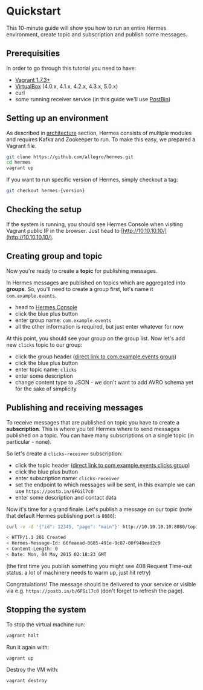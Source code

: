# Quickstart

This 10-minute guide will show you how to run an entire Hermes environment, create topic and subscription and
publish some messages.

## Prerequisities

In order to go through this tutorial you need to have:

* [Vagrant 1.7.3+](https://www.vagrantup.com/)
* [VirtualBox](https://www.virtualbox.org/) (4.0.x, 4.1.x, 4.2.x, 4.3.x, 5.0.x)
* curl
* some running receiver service (in this guide we'll use [PostBin](https://postb.in))

## Setting up an environment

As described in [architecture](/overview/architecture) section, Hermes consists of multiple modules and requires Kafka
and Zookeeper to run. To make this easy, we prepared a Vagrant file.

```bash
git clone https://github.com/allegro/hermes.git
cd hermes
vagrant up
```

If you want to run specific version of Hermes, simply checkout a tag:

```bash
git checkout hermes-{version}
```

## Checking the setup

If the system is running, you should see Hermes Console when visiting Vagrant public IP in the browser. Just head to
[http://10.10.10.10/](http://10.10.10.10/).

## Creating group and topic

Now you're ready to create a **topic** for publishing messages.

In Hermes messages are published on topics which are aggregated into **groups**.
So, you'll need to create a group first, let's name it `com.example.events`.

* head to [Hermes Console](http://10.10.10.10/#/groups)
* click the blue plus button
* enter group name: `com.example.events`
* all the other information is required, but just enter whatever for now

At this point, you should see your group on the group list. Now let's add new `clicks` topic to our group:

* click the group header ([direct link to com.example.events group](http://10.10.10.10/#/groups/com.example.events))
* click the blue plus button
* enter topic name: `clicks`
* enter some description
* change content type to JSON - we don't want to add AVRO schema yet for the sake of simplicity

## Publishing and receiving messages

To receive messages that are published on topic you have to create a **subscription**. This is where you tell Hermes
where to send messages published on a topic. You can have many subscriptions on a single topic (in particular - none).

So let's create a `clicks-receiver` subscription:

* click the topic header ([direct link to com.example.events.clicks group](http://10.10.10.10/#/groups/com.example.events/topics/com.example.events.clicks))
* click the blue plus button
* enter subscription name: `clicks-receiver`
* set the endpoint to which messages will be sent, in this example we can use `https://postb.in/6FGil7c0`
* enter some description and contact data

Now it's time for a grand finale. Let's publish a message on our topic (note that default Hermes publishing port is `8080`):

```bash
curl -v -d '{"id": 12345, "page": "main"}' http://10.10.10.10:8080/topics/com.example.events.clicks

< HTTP/1.1 201 Created
< Hermes-Message-Id: 66feaead-0685-491e-9c87-00f940ead2c9
< Content-Length: 0
< Date: Mon, 04 May 2015 02:18:23 GMT
```

(the first time you publish something you might see 408 Request Time-out status: a lot of machinery needs to warm up,
just hit retry)

Congratulations! The message should be delivered to your service or visible via e.g. `https://postb.in/b/6FGil7c0` (don't forget to refresh the page).

## Stopping the system

To stop the virtual machine run:

```bash
vagrant halt
```

Run it again with:

```bash
vagrant up
```

Destroy the VM with:

```bash
vagrant destroy
```
